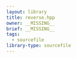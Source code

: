 ```yaml
---
layout: library
title: reverse.hpp
owner: __MISSING__
brief: __MISSING__
tags:
  - sourcefile
library-type: sourcefile
---
```


```{index} reverse.hpp
```
